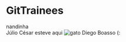 # GitTrainees
nandinha  
Júlio César esteve aqui  ![gato](https://i.imgur.com/ZIvW4ZR.png)
Diego Boasso (: